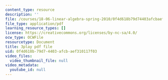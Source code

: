 ```yaml
---
content_type: resource
description: ''
file: /courses/18-06-linear-algebra-spring-2010/0f4d618b79d74403afcbaef310117f03_TX_vooSnhm8.pdf
file_type: application/pdf
learning_resource_types: []
license: https://creativecommons.org/licenses/by-nc-sa/4.0/
ocw_type: OCWFile
resourcetype: Document
title: 3play pdf file
uid: 0f4d618b-79d7-4403-afcb-aef310117f03
video_files:
  video_thumbnail_file: null
video_metadata:
  youtube_id: null
---
```

